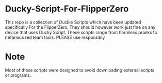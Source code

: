 # Ducky-Script-For-FlipperZero
This repo is a collection of Duckie Scripts which have been updated specifically For the FlipperZero. 
They should however work just fine on any device that uses Ducky Script.
These scripts range from harmless pranks to nefarious red team tools. PLEASE use responsibly  

# Note
Most of these scripts were designed to avoid downloading external scripts or programs.
